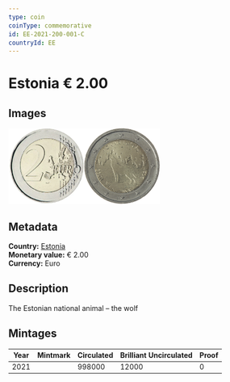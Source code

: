 ```yaml
---
type: coin
coinType: commemorative
id: EE-2021-200-001-C
countryId: EE
---
```


# Estonia € 2.00

## Images

<img src="../../Images/common-2007-200.webp" height="150" alt="Front image"><img src="Images/EE-2021-200-001.webp" height="150" alt="Back image">

## Metadata

**Country:** [Estonia](../../Countries/Estonia/index.md)\
**Monetary value:** € 2.00\
**Currency:** Euro

## Description
The Estonian national animal – the wolf

## Mintages

| Year | Mintmark | Circulated | Brilliant Uncirculated | Proof |
| ---- | -------- | ---------- | ---------------------- | ----- |
| 2021 |          | 998000     | 12000                  | 0     |
